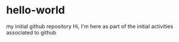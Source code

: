# hello-world
my initial github repository
Hi, I'm here as part of the initial activities associated to github 
